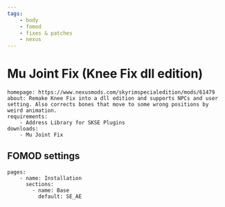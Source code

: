 ```yaml
---
tags:
    - body
    - fomod
    - fixes & patches
    - nexus
---
```


# Mu Joint Fix (Knee Fix dll edition)

```project_info
homepage: https://www.nexusmods.com/skyrimspecialedition/mods/61479
about: Remake Knee Fix into a dll edition and supports NPCs and user setting. Also corrects bones that move to some wrong positions by weird animation.
requirements:
    - Address Library for SKSE Plugins
downloads:
    - Mu Joint Fix
```

## FOMOD settings

```fomod_settings
pages:
    - name: Installation
      sections:
        - name: Base
          default: SE_AE
```
